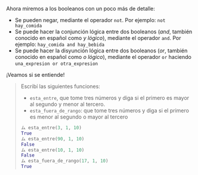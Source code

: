 Ahora miremos a los booleanos con un poco más de detalle:

* Se pueden negar, mediante el operador `not`. Por ejemplo: `not hay_comida`
* Se puede hacer la conjunción lógica entre dos booleanos (_and_, también conocido en español como _y lógico_), mediante el operador `and`. Por ejemplo: `hay_comida and hay_bebida`
* Se puede hacer la disyunción lógica entre dos booleanos (_or_, también conocido en español como _o lógico_), mediante el operador `or` haciendo `una_expresion or otra_expresion`

¡Veamos si se entiende!
> Escribí las siguientes funciones:
>
> * `esta_entre`, que tome tres números y diga si el primero es mayor al segundo y menor al tercero.
> * `esta_fuera_de_rango`: que tome tres números y diga si el primero es menor al segundo o mayor al tercero
>
> ```python
> ム esta_entre(3, 1, 10)
> True
> ム esta_entre(90, 1, 10)
> False
> ム esta_entre(10, 1, 10)
> False
> ム esta_fuera_de_rango(17, 1, 10)
> True
> ```
>
